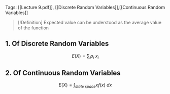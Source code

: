 Tags: [[Lecture 9.pdf]], [[Discrete Random Variables]],[[Continuous Random Variables]]

> [!Definition]
> Expected value can be understood as the average value of the function 
>
## 1. Of Discrete Random Variables

$$E(X)=\displaystyle\sum_{i} p_{i} \ x_{i}$$
## 2. Of Continuous Random Variables

$$E(X)=\int_{state\;space}x f(x)\ dx$$
